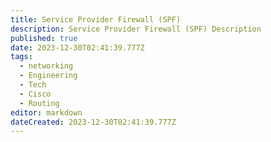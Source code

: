 ```yaml
---
title: Service Provider Firewall (SPF)
description: Service Provider Firewall (SPF) Description
published: true
date: 2023-12-30T02:41:39.777Z
tags:
  - networking
  - Engineering
  - Tech
  - Cisco
  - Routing
editor: markdown
dateCreated: 2023-12-30T02:41:39.777Z
---
```

